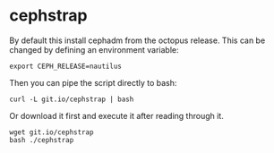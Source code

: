 # cephstrap

By  default this install cephadm from the octopus release. This can be changed by defining an environment variable:

```
export CEPH_RELEASE=nautilus
```

Then you can pipe the script directly to bash:

```
curl -L git.io/cephstrap | bash
```

Or download it first and execute it after reading through it.

```
wget git.io/cephstrap
bash ./cephstrap
```
